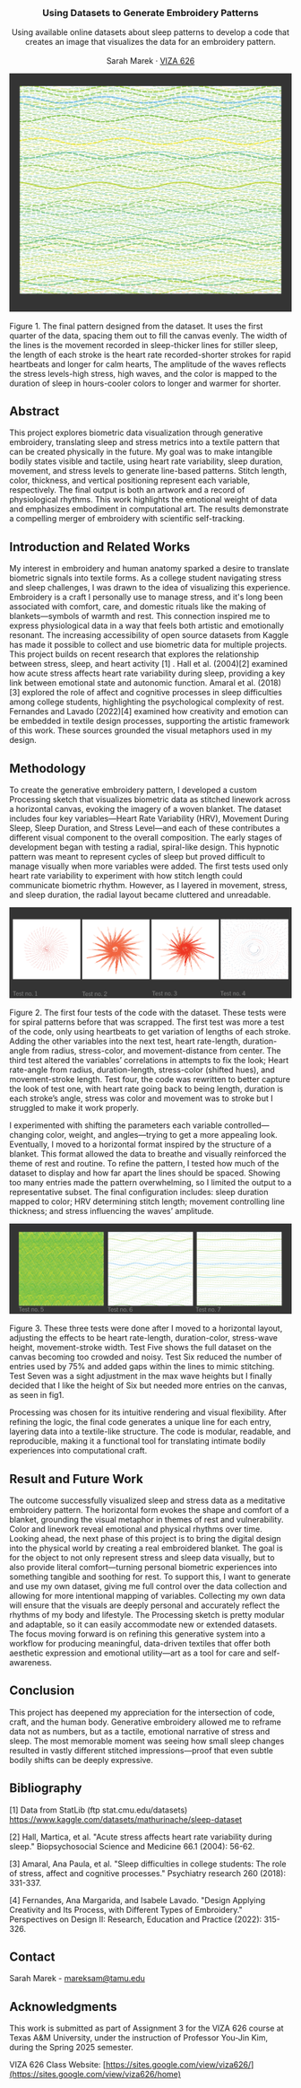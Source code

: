 <!-- Improved compatibility of back to top link: See: https://github.com/othneildrew/Best-README-Template/pull/73 -->
<a id="readme-top"></a>

<!-- PROJECT SHIELDS -->
<!--
*** I'm using markdown "reference style" links for readability.
*** Reference links are enclosed in brackets [ ] instead of parentheses ( ).
*** See the bottom of this document for the declaration of the reference variables
*** for contributors-url, forks-url, etc. This is an optional, concise syntax you may use.
*** https://www.markdownguide.org/basic-syntax/#reference-style-links
-->




<!-- PROJECT LOGO -->
<br />
<div align="center">
  </a>

  <h3 align="center">Using Datasets to Generate Embroidery Patterns </h3>

  <p align="center">
    Using available online datasets about sleep patterns to develop a code that creates an image that visualizes the data for an embroidery pattern. 
    <br />
    <br />
    <a >Sarah Marek</a>
    &middot;
    <a href="https://sites.google.com/view/viza626/home">VIZA 626</a>
  </p>
</div>

[![Pattern][images-fig1]]([https://example.com](https://github.com/SarahMarek-Tamu/Sleep_Data_Embroidry/blob/main/images/fig1.png))

Figure 1.  The final pattern designed from the dataset. It uses the first quarter of the data, spacing them out to fill the canvas evenly. The width of the lines is the movement recorded in sleep-thicker lines for stiller sleep, the length of each stroke is the heart rate recorded-shorter strokes for rapid heartbeats and longer for calm hearts, The amplitude of the waves reflects the stress levels-high stress, high waves, and the color is mapped to the duration of sleep in hours-cooler colors to longer and warmer for shorter. 
<!-- Abstract -->
## Abstract
This project explores biometric data visualization through generative embroidery, translating sleep and stress metrics into a textile pattern that can be created physically in the future. My goal was to make intangible bodily states visible and tactile, using heart rate variability, sleep duration, movement, and stress levels to generate line-based patterns. Stitch length, color, thickness, and vertical positioning represent each variable, respectively. The final output is both an artwork and a record of physiological rhythms. This work highlights the emotional weight of data and emphasizes embodiment in computational art. The results demonstrate a compelling merger of embroidery with scientific self-tracking. 


<!-- Introduction and Related Works -->
## Introduction and Related Works
 My interest in embroidery and human anatomy sparked a desire to translate biometric signals into textile forms. As a college student navigating stress and sleep challenges, I was drawn to the idea of visualizing this experience. Embroidery is a craft I personally use to manage stress, and it's long been associated with comfort, care, and domestic rituals like the making of blankets—symbols of warmth and rest. This connection inspired me to express physiological data in a way that feels both artistic and emotionally resonant.
 The increasing accessibility of open source datasets from Kaggle has made it possible to collect and use biometric data for multiple projects. This project builds on recent research that explores the relationship between stress, sleep, and heart activity [1] . Hall et al. (2004)[2] examined how acute stress affects heart rate variability during sleep, providing a key link between emotional state and autonomic function. Amaral et al. (2018)[3]  explored the role of affect and cognitive processes in sleep difficulties among college students, highlighting the psychological complexity of rest. Fernandes and Lavado (2022)[4]  examined how creativity and emotion can be embedded in textile design processes, supporting the artistic framework of this work. These sources grounded the visual metaphors used in my design.


## Methodology
To create the generative embroidery pattern, I developed a custom Processing sketch that visualizes biometric data as stitched linework across a horizontal canvas, evoking the imagery of a woven blanket. The dataset includes four key variables—Heart Rate Variability (HRV), Movement During Sleep, Sleep Duration, and Stress Level—and each of these contributes a different visual component to the overall composition.
The early stages of development began with testing a radial, spiral-like design. This hypnotic pattern was meant to represent cycles of sleep but proved difficult to manage visually when more variables were added. The first tests used only heart rate variability to experiment with how stitch length could communicate biometric rhythm. However, as I layered in movement, stress, and sleep duration, the radial layout became cluttered and unreadable.

[![Pattern][images-fig2]]([https://example.com](https://github.com/SarahMarek-Tamu/Sleep_Data_Embroidry/blob/main/images/fig2.png))

Figure 2. The first four tests of the code with the dataset. These tests were for spiral patterns before that was scrapped. The first test was more a test of the code, only using heartbeats to get variation of lengths of each stroke. Adding the other variables into the next test, heart rate-length, duration-angle from radius, stress-color, and movement-distance from center. The third test altered the variables’ correlations in attempts to fix the look; Heart rate-angle from radius, duration-length, stress-color (shifted hues), and movement-stroke length. Test four, the code was rewritten to better capture the look of test one, with heart rate going back to being length, duration is each stroke’s angle, stress was color and movement was to stroke but I struggled to make it work properly.  

I experimented with shifting the parameters each variable controlled—changing color, weight, and angles—trying to get a more appealing look. Eventually, I moved to a horizontal format inspired by the structure of a blanket. This format allowed the data to breathe and visually reinforced the theme of rest and routine.
To refine the pattern, I tested how much of the dataset to display and how far apart the lines should be spaced. Showing too many entries made the pattern overwhelming, so I limited the output to a representative subset. The final configuration includes: sleep duration mapped to color; HRV determining stitch length; movement controlling line thickness; and stress influencing the waves’ amplitude.

[![Pattern][images-fig3]]([https://example.com](https://github.com/SarahMarek-Tamu/Sleep_Data_Embroidry/blob/main/images/fig3.png))

Figure 3. These three tests were done after I moved to a horizontal layout, adjusting the effects to be heart rate-length, duration-color, stress-wave height, movement-stroke width. Test Five shows the full dataset on the canvas becoming too crowded and noisy. Test Six reduced the number of entries used by 75% and added gaps within the lines to mimic stitching. Test Seven was a sight adjustment in the max wave heights but I finally decided that I like the height of Six but needed more entries on the canvas, as seen in fig1. 

Processing was chosen for its intuitive rendering and visual flexibility. After refining the logic, the final code generates a unique line for each entry, layering data into a textile-like structure. The code is modular, readable, and reproducible, making it a functional tool for translating intimate bodily experiences into computational craft.


                                

## Result and Future Work
The outcome successfully visualized sleep and stress data as a meditative embroidery pattern. The horizontal form evokes the shape and comfort of a blanket, grounding the visual metaphor in themes of rest and vulnerability. Color and linework reveal emotional and physical rhythms over time.
Looking ahead, the next phase of this project is to bring the digital design into the physical world by creating a real embroidered blanket. The goal is for the object to not only represent stress and sleep data visually, but to also provide literal comfort—turning personal biometric experiences into something tangible and soothing for rest.
To support this, I want to generate and use my own dataset, giving me full control over the data collection and allowing for more intentional mapping of variables. Collecting my own data will ensure that the visuals are deeply personal and accurately reflect the rhythms of my body and lifestyle. The Processing sketch is pretty modular and adaptable, so it can easily accommodate new or extended datasets. The focus moving forward is on refining this generative system into a workflow for producing meaningful, data-driven textiles that offer both aesthetic expression and emotional utility—art as a tool for care and self-awareness.




## Conclusion
This project has deepened my appreciation for the intersection of code, craft, and the human body. Generative embroidery allowed me to reframe data not as numbers, but as a tactile, emotional narrative of stress and sleep. The most memorable moment was seeing how small sleep changes resulted in vastly different stitched impressions—proof that even subtle bodily shifts can be deeply expressive.
<!-- Bibliography -->
## Bibliography 
[1] Data from StatLib (ftp stat.cmu.edu/datasets) https://www.kaggle.com/datasets/mathurinache/sleep-dataset

[2] Hall, Martica, et al. "Acute stress affects heart rate variability during sleep." Biopsychosocial Science and Medicine 66.1 (2004): 56-62.

[3] Amaral, Ana Paula, et al. "Sleep difficulties in college students: The role of stress, affect and cognitive processes." Psychiatry research 260 (2018): 331-337.

[4] Fernandes, Ana Margarida, and Isabele Lavado. "Design Applying Creativity and Its Process, with Different Types of Embroidery." Perspectives on Design II: Research, Education and Practice (2022): 315-326.



<!-- CONTACT -->
## Contact

Sarah Marek - mareksam@tamu.edu




<!-- ACKNOWLEDGMENTS -->
## Acknowledgments

This work is submitted as part of Assignment 3 for the VIZA 626 course at Texas A&M University, under the instruction of Professor You-Jin Kim, during the Spring 2025 semester.

VIZA 626 Class Website: [https://sites.google.com/view/viza626/](https://sites.google.com/view/viza626/home)

<!-- MARKDOWN LINKS & IMAGES -->
<!-- https://www.markdownguide.org/basic-syntax/#reference-style-links -->
[contributors-shield]: https://img.shields.io/github/contributors/othneildrew/Best-README-Template.svg?style=for-the-badge
[contributors-url]: https://github.com/othneildrew/Best-README-Template/graphs/contributors
[forks-shield]: https://img.shields.io/github/forks/othneildrew/Best-README-Template.svg?style=for-the-badge
[forks-url]: https://github.com/othneildrew/Best-README-Template/network/members
[stars-shield]: https://img.shields.io/github/stars/othneildrew/Best-README-Template.svg?style=for-the-badge
[stars-url]: https://github.com/othneildrew/Best-README-Template/stargazers
[issues-shield]: https://img.shields.io/github/issues/othneildrew/Best-README-Template.svg?style=for-the-badge
[issues-url]: https://github.com/othneildrew/Best-README-Template/issues
[license-shield]: https://img.shields.io/github/license/othneildrew/Best-README-Template.svg?style=for-the-badge
[license-url]: https://github.com/othneildrew/Best-README-Template/blob/master/LICENSE.txt
[linkedin-shield]: https://img.shields.io/badge/-LinkedIn-black.svg?style=for-the-badge&logo=linkedin&colorB=555
[linkedin-url]: https://linkedin.com/in/othneildrew
[product-screenshot]: images/screenshot.png
[images-fig1]: images/fig1.png
[images-fig2]: images/fig2.png
[images-fig3]: images/fig3.png
[Next.js]: https://img.shields.io/badge/next.js-000000?style=for-the-badge&logo=nextdotjs&logoColor=white
[Next-url]: https://nextjs.org/
[React.js]: https://img.shields.io/badge/React-20232A?style=for-the-badge&logo=react&logoColor=61DAFB
[React-url]: https://reactjs.org/
[Vue.js]: https://img.shields.io/badge/Vue.js-35495E?style=for-the-badge&logo=vuedotjs&logoColor=4FC08D
[Vue-url]: https://vuejs.org/
[Angular.io]: https://img.shields.io/badge/Angular-DD0031?style=for-the-badge&logo=angular&logoColor=white
[Angular-url]: https://angular.io/
[Svelte.dev]: https://img.shields.io/badge/Svelte-4A4A55?style=for-the-badge&logo=svelte&logoColor=FF3E00
[Svelte-url]: https://svelte.dev/
[Laravel.com]: https://img.shields.io/badge/Laravel-FF2D20?style=for-the-badge&logo=laravel&logoColor=white
[Laravel-url]: https://laravel.com
[Bootstrap.com]: https://img.shields.io/badge/Bootstrap-563D7C?style=for-the-badge&logo=bootstrap&logoColor=white
[Bootstrap-url]: https://getbootstrap.com
[JQuery.com]: https://img.shields.io/badge/jQuery-0769AD?style=for-the-badge&logo=jquery&logoColor=white
[JQuery-url]: https://jquery.com 
